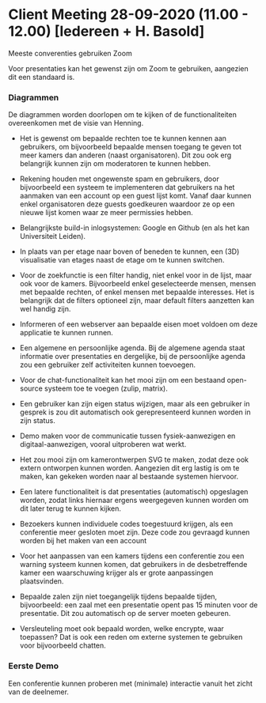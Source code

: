 # Client Meeting 28-09-2020 (11.00 - 12.00) [Iedereen + H. Basold]

Meeste converenties gebruiken Zoom

Voor presentaties kan het gewenst zijn om Zoom te gebruiken, aangezien dit een standaard is. 


### Diagrammen
De diagrammen worden doorlopen om te kijken of de functionaliteiten overeenkomen met de visie van Henning.

* Het is gewenst om bepaalde rechten toe te kunnen kennen aan gebruikers, om bijvoorbeeld bepaalde mensen
toegang te geven tot meer kamers dan anderen (naast organisatoren). Dit zou ook erg belangrijk kunnen zijn om
moderatoren te kunnen hebben.

* Rekening houden met ongewenste spam en gebruikers, door bijvoorbeeld een systeem te implementeren dat gebruikers
na het aanmaken van een account op een guest lijst komt. Vanaf daar kunnen enkel organisatoren deze guests goedkeuren
waardoor ze op een nieuwe lijst komen waar ze meer permissies hebben.

* Belangrijkste build-in inlogsystemen: Google en Github (en als het kan Universiteit Leiden).

* In plaats van per etage naar boven of beneden te kunnen, een (3D) visualisatie van etages naast de etage om te kunnen switchen.

* Voor de zoekfunctie is een filter handig, niet enkel voor in de lijst, maar ook voor de kamers. Bijvoorbeeld enkel geselecteerde mensen, mensen met bepaalde rechten,
of enkel mensen met bepaalde interesses. Het is belangrijk dat de filters optioneel zijn, maar default filters aanzetten kan wel handig zijn.

* Informeren of een webserver aan bepaalde eisen moet voldoen om deze applicatie te kunnen runnen. 

* Een algemene en persoonlijke agenda. Bij de algemene agenda staat informatie over presentaties en dergelijke, bij de persoonlijke
agenda zou een gebruiker zelf activiteiten kunnen toevoegen.

* Voor de chat-functionaliteit kan het mooi zijn om een bestaand open-source systeem toe te voegen (zulip, matrix).

* Een gebruiker kan zijn eigen status wijzigen, maar als een gebruiker in gesprek is zou dit automatisch ook gerepresenteerd
kunnen worden in zijn status.

* Demo maken voor de communicatie tussen fysiek-aanwezigen en digitaal-aanwezigen, vooral uitproberen wat werkt.

* Het zou mooi zijn om kamerontwerpen SVG te maken, zodat deze ook extern ontworpen kunnen worden.
Aangezien dit erg lastig is om te maken, kan gekeken worden naar al bestaande systemen hiervoor.

* Een latere functionaliteit is dat presentaties (automatisch) opgeslagen worden, zodat links hiernaar ergens weergegeven kunnen worden
om dit later terug te kunnen kijken.

* Bezoekers kunnen individuele codes toegestuurd krijgen, als een conferentie meer gesloten moet zijn. Deze code
zou gevraagd kunnen worden bij het maken van een account

* Voor het aanpassen van een kamers tijdens een conferentie zou een warning systeem kunnen komen, dat gebruikers in de
desbetreffende kamer een waarschuwing krijger als er grote aanpassingen plaatsvinden.

* Bepaalde zalen zijn niet toegangelijk tijdens bepaalde tijden, bijvoorbeeld: een zaal met een presentatie opent pas 15 minuten
voor de presentatie. Dit zou automatisch op de server moeten gebeuren.

* Versleuteling moet ook bepaald worden, welke encrypte, waar toepassen? Dat is ook een reden om externe systemen
te gebruiken voor bijvoorbeeld chatten. 

### Eerste Demo

Een conferentie kunnen proberen met (minimale) interactie vanuit het zicht van de deelnemer.

